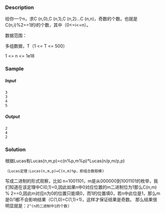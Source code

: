### Description

给你一个n，求C (n,0),C (n,1),C (n,2)...C (n,n)，奇数的个数。也就是C(n,i)%2==1的i的个数，其中（0<=i<=n）。

数据范围：

多组数据，T（1 <= T <= 500）

1 <= n <= 1e18

### Sample

##### Input

```
3
3
4
5
```

##### Output

```
2
4
2
```

### Solution

根据Lucas有Lucas(n,m,p)=c(n%p,m%p)*Lucas(n/p,m/p,p)

```
（Lucas定理:Lucas(n,m,p)=C(n,m)%p，即组合数取模)
```

写成二进制的形式观察，比如  n=1001101，m是从000000到1001101的枚举，我们知道在该定理中C(0,1)=0,因此如果n中0对应位置的m二进制位为1那么C(n,m)  %  2==0,因此m对应n为0的位置只能填0，而1的位置填0，若n中此位是1，那么m是0/1都不会影响结果（C(1,0)=C(1,1)=1)，这样才保证结果是奇数。 那么结果很明显就是：`2^(n的二进制中1的个数)`
